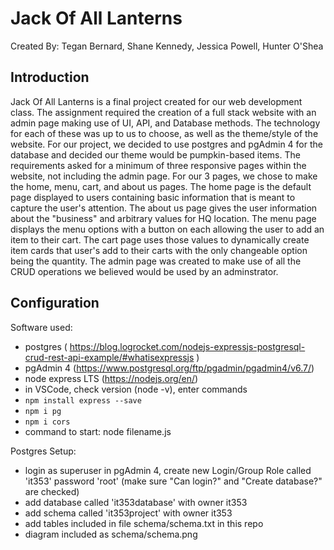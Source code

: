 # Jack Of All Lanterns

Created By: Tegan Bernard, Shane Kennedy, Jessica Powell, Hunter O'Shea

## Introduction
Jack Of All Lanterns is a final project created for our web development class. The assignment required the creation of a full stack website with an admin page making use of UI, API, and Database methods. The technology for each of these was up to us to choose, as well as the theme/style of the website. For our project, we decided to use postgres and pgAdmin 4 for the database and decided our theme would be pumpkin-based items. The requirements asked for a minimum of three responsive pages within the website, not including the admin page. For our 3 pages, we chose to make the home, menu, cart, and about us pages. The home page is the default page displayed to users containing basic information that is meant to capture the user's attention. The about us page gives the user information about the "business" and arbitrary values for HQ location. The menu page displays the menu options with a button on each allowing the user to add an item to their cart. The cart page uses those values to dynamically create item cards that user's add to their carts with the only changeable option being the quantity. The admin page was created to make use of all the CRUD operations we believed would be used by an adminstrator.


## Configuration
Software used:
- postgres ( https://blog.logrocket.com/nodejs-expressjs-postgresql-crud-rest-api-example/#whatisexpressjs )
- pgAdmin 4 (https://www.postgresql.org/ftp/pgadmin/pgadmin4/v6.7/)
- node express LTS (https://nodejs.org/en/)
- in VSCode, check version (node -v), enter commands
- `npm install express --save`
- `npm i pg`
- `npm i cors`
- command to start: node filename.js

Postgres Setup:
- login as superuser in pgAdmin 4, create new Login/Group Role called 'it353' password 'root' (make sure "Can login?" and "Create database?" are checked)
- add database called 'it353database' with owner it353
- add schema called 'it353project' with owner it353
- add tables included in file schema/schema.txt in this repo
- diagram included as schema/schema.png
